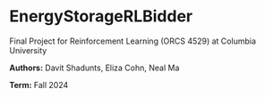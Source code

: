 # EnergyStorageRLBidder
Final Project for Reinforcement Learning (ORCS 4529) at Columbia University

<b>Authors:</b> Davit Shadunts, Eliza Cohn, Neal Ma

<b>Term:</b> Fall 2024